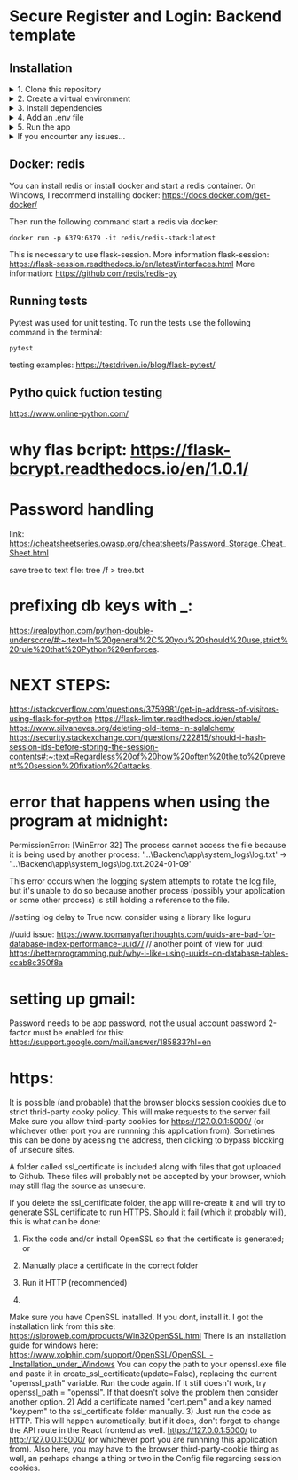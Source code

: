 # Secure Register and Login: Backend template


## Installation

<details>
   <summary>1. Clone this repository</summary>

> \
> More information on how to clone this repository available at https://docs.github.com/en/repositories/creating-and-managing-repositories/cloning-a-repository
> Use the main branch, which is intended for local development. 
> <br/><br/>

</details>

<details>
   <summary>2. Create a virtual environment</summary>

> \
>
> ```pwsh
> python -m venv env
> ```
>
> Then activate the environment with the following command:
>
> ```pwsh
> .\env\Scripts\activate
> ```
If you are using MacOS: you might want to replace "python" with "python3" when creating a virtual envinronment. 
If you are using windows: you may encounter an error that "running scripts is disabled on this system". In this case, you can run the following command before activating the environment:

```pwsh
Set-ExecutionPolicy Unrestricted -Scope Process
```
More information on how to set up a virtual envinronment on Windows and MacOS on [Python.org ](https://packaging.python.org/en/latest/guides/installing-using-pip-and-virtual-environments/#:~:text=To%20create%20a%20virtual%20environment,virtualenv%20in%20the%20below%20commands.&text=The%20second%20argument%20is%20the,project%20and%20call%20it%20env%20).

When you are done with this project, to deactivate the virtual environment, enter the following command:

```pwsh
deactivate
```


> <br/><br/>
</details>

<details>
   <summary>3. Install dependencies</summary>

> \
>
> ```pwsh
> pip install -r requirements.txt
> ```
>
> If you make changes to the project, you can always update the requirements with:
>
> ```pwsh
> pip freeze > requirements.txt
> ```
>
>Or:
> ```pwsh
> python -m pip freeze > requirements.txt
> ```
>
> <br/><br/>

</details>

<details>
   <summary>4. Add an .env file</summary>

> \
>
> Create a .env file inside the Back-End folder and add the following information:
> SECRET_KEY = "your_password"
> JWT_SECRET_KEY = "your_password"
> PEPPER = '["str1", "str2", "str3", "str4", "str5", "str6"]'
> 
> Replace "your_password" with a password of your choice.
> Replace "str1"... with random strings that are 1 to 4 characters long
>
> <br/><br/>

</details>

<details>
   <summary>5. Run the app</summary>

> \
>
> ```pwsh
> python manage.py run
> ```
>
> <br/><br/>

</details>

<details>
   <summary>If you encounter any issues...</summary>

> \
>
> from flask import Flask: where flask is underlined and the error is: "Import "flask" could not be resolved from source".
> This is an issue with the python interpreter that can be easily resolved.
> Check out this answer on [StackOverflow ](https://stackoverflow.com/questions/65694813/import-flask-could-not-be-resolved-from-source-pylance#:~:text=This%20happens%20when%20the%20Python,in%20the%20venv%2Fbin%20directory)
>
> <br/><br/>
>
> Cleaning __pycache__ files: 
> ```pwsh
> Get-ChildItem -Recurse -Filter "__pycache__" | Remove-Item -Recurse -Force
> ```
>

</details>

## Docker: redis
You can install redis or install docker and start a redis container.
On Windows, I recommend installing docker: https://docs.docker.com/get-docker/

Then run the following command start a redis via docker:

```pwsh
docker run -p 6379:6379 -it redis/redis-stack:latest

```
This is necessary to use flask-session.
More information flask-session: https://flask-session.readthedocs.io/en/latest/interfaces.html
More information: https://github.com/redis/redis-py





## Running tests
Pytest was used for unit testing.
To run the tests use the following command in the terminal:
```pwsh
pytest
```

testing examples: https://testdriven.io/blog/flask-pytest/

## Pytho quick fuction testing
https://www.online-python.com/

# why flas bcript: https://flask-bcrypt.readthedocs.io/en/1.0.1/

# Password handling
link: https://cheatsheetseries.owasp.org/cheatsheets/Password_Storage_Cheat_Sheet.html

save tree to text file: tree /f > tree.txt

# prefixing db keys with _:
https://realpython.com/python-double-underscore/#:~:text=In%20general%2C%20you%20should%20use,strict%20rule%20that%20Python%20enforces.

# NEXT STEPS:
https://stackoverflow.com/questions/3759981/get-ip-address-of-visitors-using-flask-for-python
https://flask-limiter.readthedocs.io/en/stable/
https://www.silvaneves.org/deleting-old-items-in-sqlalchemy
https://security.stackexchange.com/questions/222815/should-i-hash-session-ids-before-storing-the-session-contents#:~:text=Regardless%20of%20how%20often%20the,to%20prevent%20session%20fixation%20attacks.

# error that happens when using the program at midnight:
PermissionError: [WinError 32] The process cannot access the file because it is being used by another process: '...\\Backend\\app\\system_logs\\log.txt' -> '...\\Backend\\app\\system_logs\\log.txt.2024-01-09'

This error occurs when the logging system attempts to rotate the log file, but it's unable to do so because another process (possibly your application or some other process) is still holding a reference to the file.

//setting log delay to True now. consider using a library like loguru

//uuid issue: https://www.toomanyafterthoughts.com/uuids-are-bad-for-database-index-performance-uuid7/
// another point of view for uuid: https://betterprogramming.pub/why-i-like-using-uuids-on-database-tables-ccab8c350f8a

# setting up gmail:
Password needs to be app password, not the usual account password
2-factor must be enabled for this: https://support.google.com/mail/answer/185833?hl=en

# https:
It is possible (and probable) that the browser blocks session cookies due to strict thrid-party cooky policy. This will make requests to the server fail.
Make sure you allow third-party cookies for https://127.0.0.1:5000/ (or whichever other port you are runnning this application from). Sometimes this can be done by acessing the address, then clicking to bypass blocking of unsecure sites. 

A folder called ssl_certificate is included along with files that got uploaded to Github. These files will probably not be accepted by your browser, which may still flag the source as unsecure.

If you delete the ssl_certificate folder, the app will re-create it and will try to generate SSL certificate to run HTTPS. Should it fail (which it probably will), this is what can be done:
1) Fix the code and/or install OpenSSL so that the certificate is generated; or
2) Manually place a certificate in the correct folder
3) Run it HTTP (recommended)

1)
Make sure you have OpenSSL inatalled. If you dont, install it.
I got the installation link from this site: https://slproweb.com/products/Win32OpenSSL.html
There is an installation guide for windows here: https://www.xolphin.com/support/OpenSSL/OpenSSL_-_Installation_under_Windows
You can copy the path to your openssl.exe file and paste it in create_ssl_certificate(update=False), replacing the current "openssl_path" variable.
Run the code again. If it still doesn't work, try openssl_path = "openssl". If that doesn't solve the problem then consider another option.
2)
Add a certificate named "cert.pem" and a key named "key.pem" to the ssl_certificate folder manually. 
3)
Just run the code as HTTP. This will happen automatically, but if it does, don't forget to change the API route in the React frontend as well. https://127.0.0.1:5000/ to http://127.0.0.1:5000/ (or whichever port you are runnning this application from). Also here, you may have to the browser third-party-cookie thing as well, an perhaps change a thing or two in the Config file regarding session cookies.
